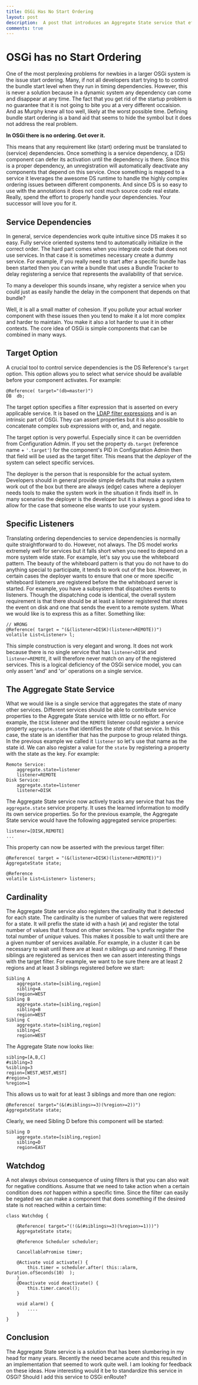 ```yaml
---
title: OSGi Has No Start Ordering
layout: post
description:  A post that introduces an Aggregate State service that efficiently addresses the problem when a service should begin in a dynamic environment.
comments: true
---
```


# OSGi has no Start Ordering

One of the most perplexing problems for newbies in a larger OSGi system is the issue start ordering. Many, if not all developers start trying to to control the bundle start level when they run in timing dependencies. However, this is never a solution because in a dynamic system any dependency can come and disappear at any time. The fact that you get rid of the startup problem is no guarantee that it is not going to bite you at a very different occaision. And as Murphy knew all too well, likely at the worst possible time. Defining bundle start ordering is a band aid that seems to hide the symbol but it does not address the real problem.

**In OSGi there is no ordering. Get over it.**

This means that any requirement like (start) ordering must be translated to (service) dependencies. Once something is a service dependency, a (DS) component can defer its activation until the dependency is there. Since this is a proper dependency, an unregistration will automatically deactivate any components that depend on this service. Once something is mapped to a service it leverages the awesome DS runtime to handle the highly complex ordering issues between different components. And since DS is so easy to use with the annotations it does not cost much source code real estate. Really, spend the effort to properly handle your dependencies. Your successor will love you for it.

## Service Dependencies
In general, service dependencies work quite intuitive since DS makes it so easy. Fully service oriented systems tend to automatically initialize in the correct order. The hard part comes when you integrate code that does not use services. In that case it is sometimes necessary create a dummy service. For example, if you really need to start after a specific bundle has been started then you can write a bundle that uses a Bundle Tracker to delay registering a service that represents the availability of that service.

To many a developer this sounds insane, why register a service when you could just as easily handle the delay in the component that depends on that bundle?

Well, it is all a small matter of cohesion. If you pollute your actual worker component with these issues then you tend to make it a lot more complex and harder to maintain. You make it also a lot harder to use it in other contexts. The core idea of OSGi is simple components that can be combined in many ways.

## Target Option

A crucial tool to control service dependencies is the DS Reference's `target` option. This option allows you to select what service should be available before your component activates. For example:

	@Reference( target="(db=master)")
	DB	db;

The target option specifies a filter expression that is asserted on every applicable service. It is based on the [LDAP filter expressions][1] and is an intrinsic part of OSGi. They can assert properties but it is also possible to concatenate complex sub expressions with or, and, and negate.

The target option is very powerful. Especially since it can be overridden from Configuration Admin. If you set the property `db.target` (reference name + `'.target'`) for the component's PID in Configuration Admin then that field will be used as the target filter. This means that the _deployer_ of the system can select specific services.

The deployer is the person that is responsible for the actual system. Developers should in general provide simple defaults that make a system work out of the box but there are always (edge) cases where a deployer needs tools to make the system work in the situation it finds itself in. In many scenarios the deployer is the developer but it is always a good idea to allow for the case that someone else wants to use your system.

## Specific Listeners

Translating ordering dependencies to service dependencies is normally quite straightforward to do. However, not always. The DS model works extremely well for services but it falls short when you need to depend on a more system wide state. For example, let's say you use the whiteboard pattern. The beauty of the whiteboard pattern is that you do not have to do anything special to participate, it tends to work out of the box. However, in certain cases the deployer wants to ensure that one or more specific whiteboard listeners are registered before the the whiteboard server is started. For example, you have a subsystem that dispatches events to listeners. Though the dispatching code is identical, the overall system requirement is that there should be at least a listener registered that stores the event on disk and one that sends the event to a remote system. What we would like is to express this as a filter. Something like:

	// WRONG
	@Reference( target = "(&(listener=DISK)(listener=REMOTE))")
	volatile List<Listener> l;

This simple construction is very elegant and wrong. It does not work because there is no single service that has `listener=DISK` and `listener=REMOTE`, it will therefore never match on any of the registered services. This is a logical deficiency of the OSGi service model, you can only assert 'and' and 'or' operations on a single service.

## The Aggregate State Service

What we would like is a single service that aggregates the state of many other services. Different services should be able to contribute service properties to the Aggregate State service with little or no effort. For example, the `DISK` listener and the `REMOTE` listener could register a service property `aggregate.state` that identifies the _state_ of that service. In this case, the state is an identifier that has the purpose to group related things. In the previous example we called it `listener` so let's use that name as the state id. We can also register a value for the `state` by registering a property with the state as the key. For example:

	Remote Service:
		aggregate.state=listener
		listener=REMOTE
	Disk Service:
		aggregate.state=listener
		listener=DISK

The Aggregate State service now actively tracks any service that has the `aggregate.state` service property. It uses the learned information to modify its own service properties. So for the previous example, the Aggregate State service would have the following aggregated service properties:

	listener=[DISK,REMOTE]
	...

This property can now be asserted with the previous target filter:

	@Reference( target = "(&(listener=DISK)(listener=REMOTE))")
	AggregateState state;

	@Reference
	volatile List<Listener> listeners;

## Cardinality

The Aggregate State service also registers the cardinality that it detected for each state. The cardinality is the number of values that were registered for a state. It will prefix the state id with a hash (`#`) and register the total number of values that it found on other services. The `%` prefix register the total number of _unique_ values. This makes it possible to wait until there are a given number of services available. For example, in a cluster it can be necessary to wait until there are at least _n_ siblings up and running. If these siblings are registered as services then we can assert interesting things with the target filter. For example, we want to be sure there are at least 2 regions and at least 3 siblings registered before we start:

	Sibling A
		aggregate.state=[sibling,region]
		sibling=A
		region=WEST
	Sibling B
		aggregate.state=[sibling,region]
		sibling=B
		region=WEST
	Sibling C
		aggregate.state=[sibling,region]
		sibling=C
		region=WEST

The Aggregate State now looks like:

	sibling=[A,B,C]
	#sibling=3
	%sibling=3
	region=[WEST,WEST,WEST]
	#region=3
	%region=1

This allows us to wait for at least 3 siblings and more than one region:

	@Reference( target="(&(#siblings>=3)(%region>=2))")
	AggregateState state;

Clearly, we need Sibling D before this component will be started:

	Sibling D
		aggregate.state=[sibling,region]
		sibling=D
		region=EAST

## Watchdog

A not always obvious consequence of using filters is that you can also wait for negative conditions. Assume that we need to take action when a certain condition does _not_ happen within a specific time. Since the filter can easily be negated we can make a component that does something if the desired state is not reached within a certain time:

	class Watchdog {

		@Reference( target="(!(&(#siblings>=3)(%region>=1)))")
		AggregateState state;

		@Reference Scheduler scheduler;

		CancellablePromise timer;

		@Activate void activate() {
			this.timer = scheduler.after( this::alarm, Duration.ofSeconds(10)  );
		}
		@Deactivate void deactivate() {
			this.timer.cancel();
		}

		void alarm() {
			....
		}
	}


## Conclusion

The Aggregate State service is a solution that has been slumbering in my head for many years. Recently the need became acute and this resulted in an implementation that seemed to work quite well. I am looking for feedback on these ideas. How interesting would it be to standardize this service in OSGi? Should I add this service to OSGi enRoute?

[1]: https://www.ldap.com/ldap-filters